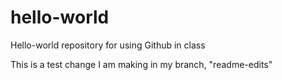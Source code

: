 # hello-world
Hello-world repository for using Github in class

This is a test change I am making in my branch, "readme-edits"